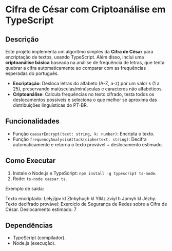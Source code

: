 # Cifra de César com Criptoanálise em TypeScript

## Descrição
Este projeto implementa um algoritmo simples da **Cifra de César** para encriptação de textos, usando TypeScript. Além disso, inclui uma **criptoanálise básica** baseada na análise de frequência de letras, que tenta quebrar a cifra automaticamente ao comparar com as frequências esperadas do português.

- **Encriptação**: Desloca letras do alfabeto (A-Z, a-z) por um valor `k` (1 a 25), preservando maiúsculas/minúsculas e caracteres não alfabéticos.
- **Criptoanálise**: Calcula frequências no texto cifrado, testa todos os deslocamentos possíveis e seleciona o que melhor se aproxima das distribuições linguísticas do PT-BR.

## Funcionalidades
- Função `caesarEncrypt(text: string, k: number)`: Encripta o texto.
- Função `frequencyAnalysisAttack(ciphertext: string)`: Decifra automaticamente e retorna o texto provável + deslocamento estimado.

## Como Executar
1. Instale o Node.js e TypeScript: `npm install -g typescript ts-node`.
2. Rode: `ts-node caesar.ts`.

Exemplo de saída:

Texto encriptado: Lelyjíjpv kl Zlnbyhuçh kl Ylklz zviyl h Jpmyh kl Jézhy.
Texto decifrado provável: Exercício de Segurança de Redes sobre a Cifra de César.
Deslocamento estimado: 7

## Dependências
- TypeScript (compilador).
- Node.js (execução).